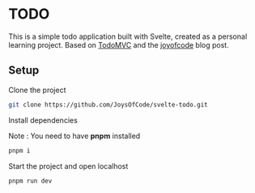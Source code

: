 # TODO

This is a simple todo application built with Svelte, created as a personal learning project. Based on [TodoMVC](https://todomvc.com) and the [joyofcode](https://joyofcode.xyz/svelte-todo-app#the-project) blog post.

## Setup

Clone the project

```sh
git clone https://github.com/JoysOfCode/svelte-todo.git
```

Install dependencies

Note : You need to have **pnpm** installed

```sh
pnpm i
```

Start the project and open localhost

```sh
pnpm run dev
```
